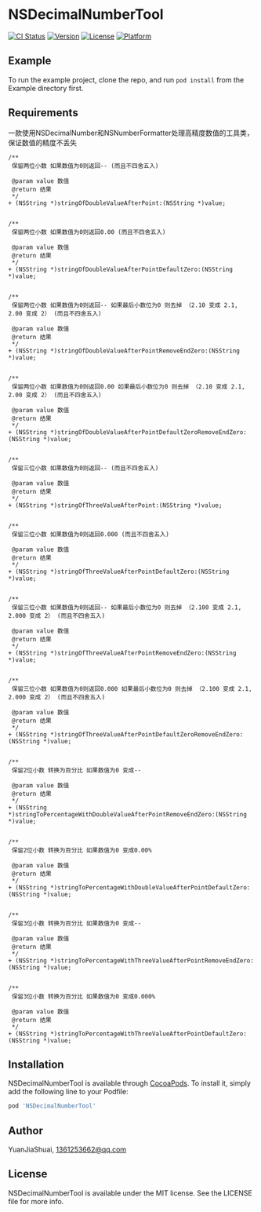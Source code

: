 # NSDecimalNumberTool

[![CI Status](https://img.shields.io/travis/YuanJiaShuai/NSDecimalNumberTool.svg?style=flat)](https://travis-ci.org/YuanJiaShuai/NSDecimalNumberTool)
[![Version](https://img.shields.io/cocoapods/v/NSDecimalNumberTool.svg?style=flat)](https://cocoapods.org/pods/NSDecimalNumberTool)
[![License](https://img.shields.io/cocoapods/l/NSDecimalNumberTool.svg?style=flat)](https://cocoapods.org/pods/NSDecimalNumberTool)
[![Platform](https://img.shields.io/cocoapods/p/NSDecimalNumberTool.svg?style=flat)](https://cocoapods.org/pods/NSDecimalNumberTool)

## Example

To run the example project, clone the repo, and run `pod install` from the Example directory first.

## Requirements

一款使用NSDecimalNumber和NSNumberFormatter处理高精度数值的工具类，保证数值的精度不丢失
```
/**
 保留两位小数 如果数值为0则返回-- (而且不四舍五入)

 @param value 数值
 @return 结果
 */
+ (NSString *)stringOfDoubleValueAfterPoint:(NSString *)value;


/**
 保留两位小数 如果数值为0则返回0.00 (而且不四舍五入)

 @param value 数值
 @return 结果
 */
+ (NSString *)stringOfDoubleValueAfterPointDefaultZero:(NSString *)value;


/**
 保留两位小数 如果数值为0则返回-- 如果最后小数位为0 则去掉 （2.10 变成 2.1, 2.00 变成 2） (而且不四舍五入)

 @param value 数值
 @return 结果
 */
+ (NSString *)stringOfDoubleValueAfterPointRemoveEndZero:(NSString *)value;


/**
 保留两位小数 如果数值为0则返回0.00 如果最后小数位为0 则去掉 （2.10 变成 2.1, 2.00 变成 2） (而且不四舍五入)

 @param value 数值
 @return 结果
 */
+ (NSString *)stringOfDoubleValueAfterPointDefaultZeroRemoveEndZero:(NSString *)value;


/**
 保留三位小数 如果数值为0则返回-- (而且不四舍五入)

 @param value 数值
 @return 结果
 */
+ (NSString *)stringOfThreeValueAfterPoint:(NSString *)value;


/**
 保留三位小数 如果数值为0则返回0.000 (而且不四舍五入)

 @param value 数值
 @return 结果
 */
+ (NSString *)stringOfThreeValueAfterPointDefaultZero:(NSString *)value;


/**
 保留三位小数 如果数值为0则返回-- 如果最后小数位为0 则去掉 （2.100 变成 2.1, 2.000 变成 2） (而且不四舍五入)

 @param value 数值
 @return 结果
 */
+ (NSString *)stringOfThreeValueAfterPointRemoveEndZero:(NSString *)value;


/**
 保留三位小数 如果数值为0则返回0.000 如果最后小数位为0 则去掉 （2.100 变成 2.1, 2.000 变成 2） (而且不四舍五入)

 @param value 数值
 @return 结果
 */
+ (NSString *)stringOfThreeValueAfterPointDefaultZeroRemoveEndZero:(NSString *)value;


/**
 保留2位小数 转换为百分比 如果数值为0 变成--

 @param value 数值
 @return 结果
 */
+ (NSString *)stringToPercentageWithDoubleValueAfterPointRemoveEndZero:(NSString *)value;


/**
 保留2位小数 转换为百分比 如果数值为0 变成0.00%

 @param value 数值
 @return 结果
 */
+ (NSString *)stringToPercentageWithDoubleValueAfterPointDefaultZero:(NSString *)value;


/**
 保留3位小数 转换为百分比 如果数值为0 变成--

 @param value 数值
 @return 结果
 */
+ (NSString *)stringToPercentageWithThreeValueAfterPointRemoveEndZero:(NSString *)value;


/**
 保留3位小数 转换为百分比 如果数值为0 变成0.000%

 @param value 数值
 @return 结果
 */
+ (NSString *)stringToPercentageWithThreeValueAfterPointDefaultZero:(NSString *)value;
```

## Installation

NSDecimalNumberTool is available through [CocoaPods](https://cocoapods.org). To install
it, simply add the following line to your Podfile:

```ruby
pod 'NSDecimalNumberTool'
```

## Author

YuanJiaShuai, 1361253662@qq.com

## License

NSDecimalNumberTool is available under the MIT license. See the LICENSE file for more info.
